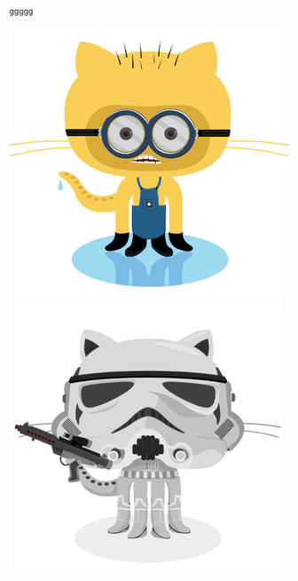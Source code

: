 ggggg

![Minion](./assets/minion.png)
![Stormtroopocat](./assets/stormtroopocat.jpg "The Stormtroopocat")
